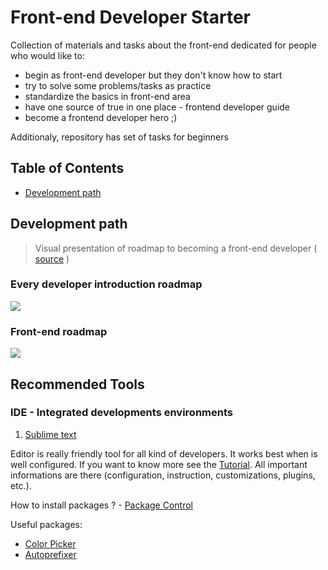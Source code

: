 # Front-end Developer Starter #

Collection of materials and tasks about the front-end dedicated for people who would like to:

- begin as front-end developer but they don't know how to start
- try to solve some problems/tasks as practice
- standardize the basics in front-end area
- have one source of true in one place - frontend developer guide
- become a frontend developer hero ;)

Additionaly, repository has set of tasks for beginners

## Table of Contents

* [Development path](#development-path)

## Development path
> Visual presentation of roadmap to becoming a front-end developer ( [source](https://github.com/kamranahmedse/developer-roadmap) )

### Every developer introduction roadmap

![](https://i.imgur.com/qBlT67N.png)

### Front-end roadmap

![](https://i.imgur.com/5vFTWcO.png)

## Recommended Tools

### IDE - Integrated developments environments

1. [Sublime text](https://www.sublimetext.com/3)

Editor is really friendly tool for all kind of developers. It works best when is well configured.
If you want to know more see the [Tutorial](https://sublimegit.readthedocs.io/en/latest//tutorial.html#sharing-our-project-with-the-world). All important informations are there (configuration, instruction, customizations, plugins, etc.).

How to install packages ? - [Package Control](https://packagecontrol.io/installation#Simple) 

Useful packages: 
* [Color Picker](http://weslly.github.io/ColorPicker/)  
* [Autoprefixer](https://github.com/sindresorhus/sublime-autoprefixer)


